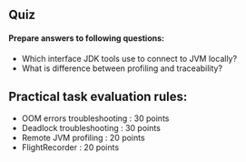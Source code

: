 ## Quiz
#### Prepare answers to following questions:
* Which interface JDK tools use to connect to JVM locally?
* What is difference between profiling and traceability?

## Practical task evaluation rules:
* OOM errors troubleshooting : 30 points
* Deadlock troubleshooting : 30 points
* Remote JVM profiling : 20 points
* FlightRecorder : 20 points
